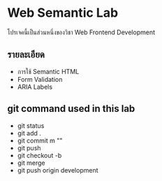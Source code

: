 # Web Semantic Lab
โปรเจคนี้เป็นส่วนหนึ่งของวิชา Web Frontend Development
## รายละเอียด
- การใช้ Semantic HTML
- Form Validation
- ARIA Labels
## git command used in this lab
- git status
- git add .
- git commit m ""
- git push
- git checkout -b 
- git merge
- git push origin development
